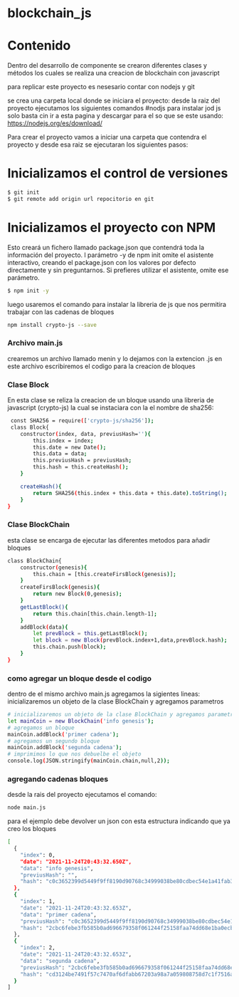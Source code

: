 # blockchain_js

# Contenido
Dentro del desarrollo de componente se crearon diferentes clases y métodos los cuales se realiza una creacion de blockchain con javascript

para replicar este proyecto es nesesario contar con nodejs y git 

se crea una carpeta local donde se iniciara el proyecto:
desde la raiz del proyecto ejecutamos los siguientes comandos
#nodjs
para instalar jod js solo basta cin ir a esta pagina y descargar para el so que se este usando:
https://nodejs.org/es/download/ 

Para crear el proyecto vamos a iniciar una carpeta que contendra el proyecto y desde esa raiz se ejecutaran los siguientes pasos:

# Inicializamos el control de versiones
```bash
$ git init
$ git remote add origin url repocitorio en git
```
# Inicializamos el proyecto con NPM 
Esto creará un fichero llamado package.json que contendrá toda la información del proyecto.
l parámetro -y de npm init omite el asistente interactivo, creando el package.json con los valores por defecto directamente y sin preguntarnos. Si prefieres utilizar el asistente, omite ese parámetro.
```bash
$ npm init -y
```
luego usaremos el comando para instalar la libreria de js que nos permitira trabajar con las cadenas de bloques 
```bash
npm install crypto-js --save
```
### Archivo main.js

crearemos un archivo llamado menin y lo dejamos con la extencion .js en este archivo escribiremos el codigo para la creacion de bloques

### Clase Block

En esta clase se reliza la creacion de un bloque usando una libreria de javascript (crypto-js) la cual se instaciara con la el nombre de sha256:

```bash
 const SHA256 = require(['crypto-js/sha256']);
 class Block{
	constructor(index, data, previusHash=''){
		this.index = index;
		this.date = new Date();
		this.data = data;
		this.previusHash = previusHash;
		this.hash = this.createHash();
	}

	createHash(){
		return SHA256(this.index + this.data + this.date).toString();
	}
}
```

### Clase BlockChain
esta clase se encarga de ejecutar las diferentes metodos para añadir bloques 
```bash
class BlockChain{
	constructor(genesis){
		this.chain = [this.createFirsBlock(genesis)];
	}
	createFirsBlock(genesis){
		return new Block(0,genesis);
	}
	getLastBlock(){
		return this.chain[this.chain.length-1];
	}
	addBlock(data){
		let prevBlock = this.getLastBlock();
		let block = new Block(prevBlock.index+1,data,prevBlock.hash);
		this.chain.push(block);
	}
}
```

### como agregar un bloque desde el codigo
dentro de el mismo archivo main.js agregamos la sigientes lineas: inicializaremos un objeto de la clase BlockChain y agregamos parametros 
```bash
# inicializaremos un objeto de la clase BlockChain y agregamos parametros 
let mainCoin = new BlockChain('info genesis');
# agregamos un bloque
mainCoin.addBlock('primer cadena');
# agregamos un segundo bloque
mainCoin.addBlock('segunda cadena');
# imprimimos lo que nos debuelbe el objeto
console.log(JSON.stringify(mainCoin.chain,null,2));
```

### agregando cadenas bloques
desde la rais del proyecto ejecutamos el comando:
```bash
node main.js
```
para el ejemplo debe devolver un json con esta estructura indicando que ya creo los bloques 
```bash
[
  {
    "index": 0,
    "date": "2021-11-24T20:43:32.650Z",
    "data": "info genesis",
    "previusHash": "",
    "hash": "c0c3652399d5449f9ff8190d90768c34999038be80cdbec54e1a41fab3f8cd10"
  },
  {
    "index": 1,
    "date": "2021-11-24T20:43:32.653Z",
    "data": "primer cadena",
    "previusHash": "c0c3652399d5449f9ff8190d90768c34999038be80cdbec54e1a41fab3f8cd10",
    "hash": "2cbc6febe3fb585b0ad696679358f061244f25158faa74dd68e1ba0ecb178674"
  },
  {
    "index": 2,
    "date": "2021-11-24T20:43:32.653Z",
    "data": "segunda cadena",
    "previusHash": "2cbc6febe3fb585b0ad696679358f061244f25158faa74dd68e1ba0ecb178674",
    "hash": "cd3124be7491f57c7470af6dfabb67203a98a7a059808758d7c1f7516ab31581"
  }
]
```

